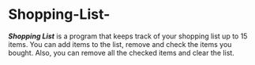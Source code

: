 # Shopping-List-

***Shopping List*** is a program that keeps track of your shopping list up to 15 items. 
You can add items to the list, remove and check the items you bought. Also, you can remove all the checked items and clear the list.
